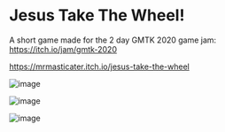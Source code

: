 # Jesus Take The Wheel!
A short game made for the 2 day GMTK 2020 game jam: https://itch.io/jam/gmtk-2020

https://mrmasticater.itch.io/jesus-take-the-wheel

![image](https://user-images.githubusercontent.com/9076746/113875003-a0a5e200-97b6-11eb-8e56-48cb2d0fd059.png)

![image](https://user-images.githubusercontent.com/9076746/113875153-c337fb00-97b6-11eb-9d14-319b13bde0f8.png)

![image](https://user-images.githubusercontent.com/9076746/113875124-bc10ed00-97b6-11eb-886d-c42b62735971.png)
